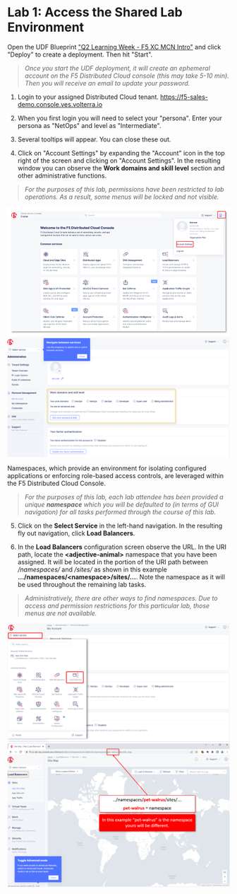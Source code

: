Lab 1: Access the Shared Lab Environment
========================================

Open the UDF Blueprint ["Q2 Learning Week - F5 XC MCN Intro"](https://udf.f5.com/b/1129c8fa-38c9-425d-bbaa-a6e3e15ee13d#documentation) and click "Deploy" to create a deployment. Then hit "Start".

> *Once you start the UDF deployment, it will create an ephemeral account on the F5 Distributed Cloud console (this may take 5-10 min). Then you will receive an email to update your password.*

1. Login to your assigned Distributed Cloud tenant. https://f5-sales-demo.console.ves.volterra.io

2. When you first login you will need to select your "persona". Enter your persona as "NetOps" and level as "Intermediate".

3. Several tooltips will appear. You can close these out.

4. Click on "Account Settings" by expanding the "Account" icon in the top right of the screen and clicking on "Account Settings". In the resulting window you can observe the **Work domains and skill level** section and other administrative functions.

> *For the purposes of this lab, permissions have been restricted to lab operations. As a result, some menus will be locked and not visible.*

![intro6.png](../images/intro6.png)
![intro7.png](../images/intro7.png)

Namespaces, which provide an environment for isolating configured applications or enforcing role-based access controls, are leveraged within the F5 Distributed Cloud Console.

> *For the purposes of this lab, each lab attendee has been provided a unique **namespace** which you will be defaulted to (in terms of GUI navigation) for all tasks performed through the course of this lab.*

5. Click on the **Select Service** in the left-hand navigation. In the resulting fly out navigation, click **Load Balancers**.

6. In the **Load Balancers** configuration screen observe the URL. In the URI path, locate the **\<adjective-animal\>** namespace that you have been assigned. It will be located in the portion of the URI path between */namespaces/* and */sites/* as shown in this example **…/namespaces/\<namespace\>/sites/…**. Note the namespace as it will be used throughout the remaining lab tasks.

> *Administratively, there are other ways to find namespaces. Due to access and permission restrictions for this particular lab, those menus are not available.*

![intro8.png](../images/intro8.png)
![intro9.png](../images/intro9.png)
